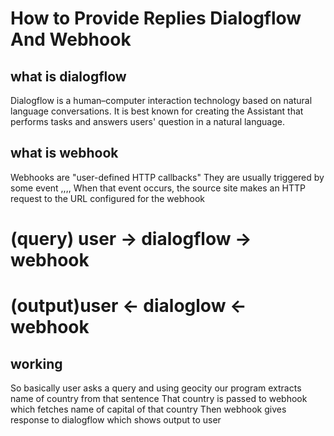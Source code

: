 # How to Provide Replies  Dialogflow And Webhook

## what is dialogflow

Dialogflow is a  human–computer interaction technology based on natural language conversations. It is best known for creating the Assistant  that performs tasks and answers users' question in a natural language.


## what is webhook

Webhooks are "user-defined HTTP callbacks" They are usually triggered by some event ,,,,
When that event occurs, the source site makes an HTTP request to the URL configured for the webhook

# (query) user -> dialogflow -> webhook
# (output)user <- dialoglow  <- webhook




## working 

So basically user asks a query and using geocity our program extracts name of country from that sentence
That country is passed to webhook which fetches name of capital of that country 
Then webhook gives response to dialogflow which shows output to user
